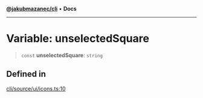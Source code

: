 [**@jakubmazanec/cli**](../../../README.md) • **Docs**

---

# Variable: unselectedSquare

> `const` **unselectedSquare**: `string`

## Defined in

[cli/source/ui/icons.ts:10](https://github.com/jakubmazanec/tools/blob/eb8c22844f0a0aa0874efeab93afc2bd96c269e6/packages/cli/source/ui/icons.ts#L10)
